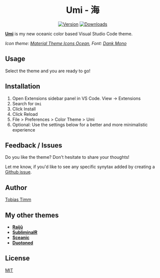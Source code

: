 <div align="center">

<!-- <img src="https://raw.githubusercontent.com/tobiastimm/umi/master/icon.png" width="256"> -->

# Umi - 海

[![Version](https://img.shields.io/vscode-marketplace/v/TobiasTimm.umi.svg?style=for-the-badge)](https://marketplace.visualstudio.com/items?itemName=TobiasTimm.umi)
[![Downloads](https://img.shields.io/vscode-marketplace/d/TobiasTimm.umi.svg?style=for-the-badge)](https://marketplace.visualstudio.com/items?itemName=TobiasTimm.umi)

</div>

[**Umi**](https://tobiastimm.github.io/umi/) is my new oceanic color based Visual Studio Code theme.

<!-- ![Screenshot](screenshot.png) -->

_Icon theme: [Material Theme Icons Ocean](https://marketplace.visualstudio.com/items?itemName=Equinusocio.vsc-material-theme), Font: [Dank Mono](https://dank.sh)_

## Usage

Select the theme and you are ready to go!

## Installation

1.  Open Extensions sidebar panel in VS Code. View → Extensions
1.  Search for `Umi`
1.  Click Install
1.  Click Reload
1.  File > Preferences > Color Theme > Umi
1.  Optional: Use the settings below for a better and more minimalistic experience

## Feedback / Issues

Do you like the theme? Don't hesitate to share your thoughts!

Let me know, if you'd like to see any specific synytax added by creating a [Github issue](https://github.com/tobiastimm/umi/issues).

## Author

[Tobias Timm](https://twitter.com/TbsTimm)

## My other themes

- [**Raijū**](https://github.com/tobiastimm/raiju/)
- [**SubliminalR**](https://github.com/tobiastimm/subliminalr/)
- [**Sceanic**](https://github.com/tobiastimm/sceanic/)
- [**Duotoned**](https://github.com/tobiastimm/duotoned/)

## License

[MIT](./LICENSE)
